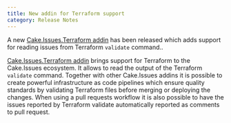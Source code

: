 ```yaml
---
title: New addin for Terraform support
category: Release Notes
---
```


A new [Cake.Issues.Terraform addin] has been released which adds support for reading issues from Terraform `validate` command..

<!--excerpt-->

[Cake.Issues.Terraform addin] brings support for Terraform to the Cake.Issues ecosystem.
It allows to read the output of the Terraform `validate` command.
Together with other Cake.Issues addins it is possible to create powerful infrastructure as code pipelines which
ensure quality standards by validating Terraform files before merging or deploying the changes.
When using a pull requests workflow it is also possible to have the issues reported by Terraform validate automatically
reported as comments to pull request.

[Cake.Issues.Terraform addin]: ../docs/issue-providers/terraform/
